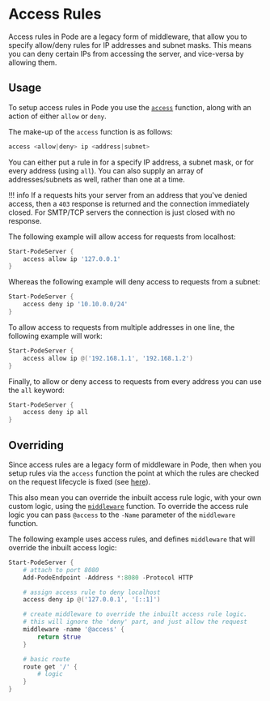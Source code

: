 # Access Rules

Access rules in Pode are a legacy form of middleware, that allow you to specify allow/deny rules for IP addresses and subnet masks. This means you can deny certain IPs from accessing the server, and vice-versa by allowing them.

## Usage

To setup access rules in Pode you use the [`access`](../../../Functions/Middleware/Access) function, along with an action of either `allow` or `deny`.

The make-up of the `access` function is as follows:

```powershell
access <allow|deny> ip <address|subnet>
```

You can either put a rule in for a specify IP address, a subnet mask, or for every address (using `all`). You can also supply an array of addresses/subnets as well, rather than one at a time.

!!! info
    If a requests hits your server from an address that you've denied access, then a `403` response is returned and the connection immediately closed. For SMTP/TCP servers the connection is just closed with no response.

The following example will allow access for requests from localhost:

```powershell
Start-PodeServer {
    access allow ip '127.0.0.1'
}
```

Whereas the following example will deny access to requests from a subnet:

```powershell
Start-PodeServer {
    access deny ip '10.10.0.0/24'
}
```

To allow access to requests from multiple addresses in one line, the following example will work:

```powershell
Start-PodeServer {
    access allow ip @('192.168.1.1', '192.168.1.2')
}
```

Finally, to allow or deny access to requests from every address you can use the `all` keyword:

```powershell
Start-PodeServer {
    access deny ip all
}
```

## Overriding

Since access rules are a legacy form of middleware in Pode, then when you setup rules via the `access` function the point at which the rules are checked on the request lifecycle is fixed (see [here](../Overview/#order-of-running)).

This also mean you can override the inbuilt access rule logic, with your own custom logic, using the [`middleware`](../../../Functions/Core/Middleware) function. To override the access rule logic you can pass `@access` to the `-Name` parameter of the `middleware` function.

The following example uses access rules, and defines `middleware` that will override the inbuilt access logic:

```powershell
Start-PodeServer {
    # attach to port 8080
    Add-PodeEndpoint -Address *:8080 -Protocol HTTP

    # assign access rule to deny localhost
    access deny ip @('127.0.0.1', '[::1]')

    # create middleware to override the inbuilt access rule logic.
    # this will ignore the 'deny' part, and just allow the request
    middleware -name '@access' {
        return $true
    }

    # basic route
    route get '/' {
        # logic
    }
}
```